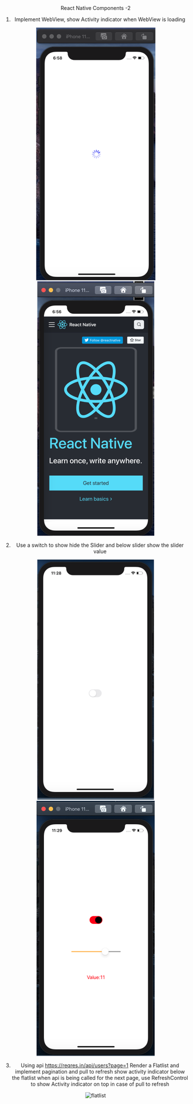 <Div align="center"> React Native Components -2 <Div>

1. Implement WebView, show Activity indicator when WebView is loading

![WebView1](./src/assets/WebView1.png)
![WebView2](./src/assets/WebView2.png)

2. Use a switch to show hide the Slider and below slider show the slider value

![switch1](./src/assets/switch1.png)
![switch2](./src/assets/switch2.png)

3. Using api https://reqres.in/api/users?page=1 Render a Flatlist and implement pagination and pull to refresh show activity indicator below the flatlist when api is being called for the next page, use RefreshControl to show Activity indicator on top in case of pull to refresh

![flatlist](./src/assets/flatlist.gif)